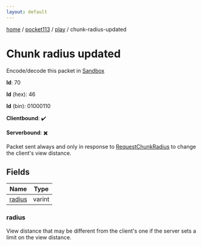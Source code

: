 ```yaml
---
layout: default
---
```


[home](/)  /  [pocket113](/protocol/pocket113)  /  [play](/protocol/pocket113/play)  /  chunk-radius-updated

# Chunk radius updated

Encode/decode this packet in [Sandbox](../../../sandbox/pocket113#Play.ChunkRadiusUpdated)

**Id**: 70

**Id** (hex): 46

**Id** (bin): 01000110

**Clientbound**: ✔️

**Serverbound**: ✖️

Packet sent always and only in response to [RequestChunkRadius](#play_request-chunk-radius) to change the client's view distance.

## Fields

Name | Type
---|---
[radius](#radius) | varint

### radius

View distance that may be different from the client's one if the server sets a limit on the view distance.
